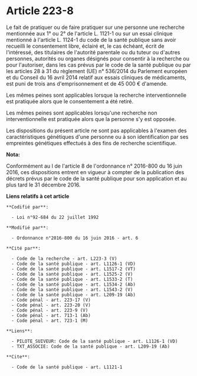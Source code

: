 # Article 223-8

Le fait de pratiquer ou de faire pratiquer sur une personne une recherche mentionnée aux 1° ou 2° de l'article L. 1121-1 ou
sur un essai clinique mentionné à l'article L. 1124-1 du code de la santé publique sans avoir recueilli le consentement
libre, éclairé et, le cas échéant, écrit de l'intéressé, des titulaires de l'autorité parentale ou du tuteur ou d'autres
personnes, autorités ou organes désignés pour consentir à la recherche ou pour l'autoriser, dans les cas prévus par le code
de la santé publique ou par les articles 28 à 31 du règlement (UE) n° 536/2014 du Parlement européen et du Conseil du 16
avril 2014 relatif aux essais cliniques de médicaments, est puni de trois ans d'emprisonnement et de 45 000 € d'amende. 

Les mêmes peines sont applicables lorsque la recherche interventionnelle est pratiquée alors que le consentement a été
retiré. 

Les mêmes peines sont applicables lorsqu'une recherche non interventionnelle est pratiquée alors que la personne s'y est
opposée. 

Les dispositions du présent article ne sont pas applicables à l'examen des caractéristiques génétiques d'une personne ou à
son identification par ses empreintes génétiques effectués à des fins de recherche scientifique.

**Nota:**

Conformément au I de l'article 8 de l'ordonnance n° 2016-800 du 16 juin 2016, ces dispositions entrent en vigueur à compter
de la publication des décrets prévus par le code de la santé publique pour son application et au plus tard le 31 décembre
2016.

**Liens relatifs à cet article**

	**Codifié par**:

	  - Loi n°92-684 du 22 juillet 1992

	**Modifié par**:

	  - Ordonnance n°2016-800 du 16 juin 2016 - art. 6

	**Cité par**:

	  - Code de la recherche - art. L223-3 (V)
	  - Code de la santé publique - art. L1126-1 (VD)
	  - Code de la santé publique - art. L1517-2 (VT)
	  - Code de la santé publique - art. L1525-2 (V)
	  - Code de la santé publique - art. L1533-2 (T)
	  - Code de la santé publique - art. L1534-2 (Ab)
	  - Code de la santé publique - art. L1543-2 (V)
	  - Code de la santé publique - art. L209-19 (Ab)
	  - Code pénal - art. 223-17 (V)
	  - Code pénal - art. 223-20 (V)
	  - Code pénal - art. 223-9 (V)
	  - Code pénal - art. 713-1 (Ab)
	  - Code pénal - art. 723-1 (M)

	**Liens**:

	  - PILOTE_SUIVEUR: Code de la santé publique - art. L1126-1 (VD)
	  - TXT_ASSOCIE: Code de la santé publique - art. L209-19 (Ab)

	**Cite**:

	  - Code de la santé publique - art. L1121-1
